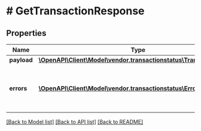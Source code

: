 # # GetTransactionResponse

## Properties

Name | Type | Description | Notes
------------ | ------------- | ------------- | -------------
**payload** | [**\OpenAPI\Client\Model\vendor.transactionstatus\TransactionStatus**](TransactionStatus.md) |  | [optional]
**errors** | [**\OpenAPI\Client\Model\vendor.transactionstatus\Error[]**](Error.md) | A list of error responses returned when a request is unsuccessful. | [optional]

[[Back to Model list]](../../README.md#models) [[Back to API list]](../../README.md#endpoints) [[Back to README]](../../README.md)
